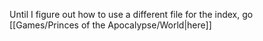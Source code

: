 Until I figure out how to use a different file for the index, go [[Games/Princes of the Apocalypse/World|here]]